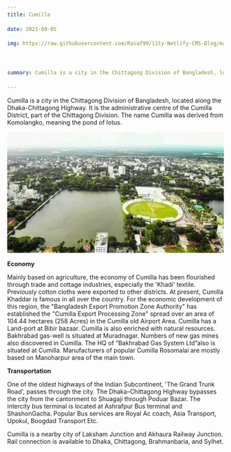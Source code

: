 ```yaml
---
title: Cumilla

date: 2021-09-05

img: https://raw.githubusercontent.com/Rasaf99/11ty-Netlify-CMS-Blog/main/img/cumilla-1.png



summary: Cumilla is a city in the Chittagong Division of Bangladesh, located along the Dhaka-Chittagong Highway. It is the administrative centre of the Cumilla District, part of the Chittagong Division. The name Cumilla was derived from Komolangko, meaning the pond of lotus.

---
```




Cumilla is a city in the Chittagong Division of Bangladesh, located along the Dhaka-Chittagong Highway. It is the administrative centre of the Cumilla District, part of the Chittagong Division. The name Cumilla was derived from Komolangko, meaning the pond of lotus.


<p class="-post-img-wrapper-lg"><img class="-post-img-md" src="https://raw.githubusercontent.com/Rasaf99/11ty-Netlify-CMS-Blog/main/img/cumilla-2.png" alt="cumilla"></p>



**Economy**

Mainly based on agriculture, the economy of Cumilla has been flourished through trade and cottage industries, especially the 'Khadi' textile. Previously cotton cloths were exported to other districts. At present, Cumilla Khaddar is famous in all over the country. For the economic development of this region, the "Bangladesh Export Promotion Zone Authority" has established the "Cumilla Export Processing Zone" spread over an area of 104.44 hectares (258 Acres) in the Cumilla old Airport Area. Cumilla has a Land-port at Bibir bazaar. Cumilla is also enriched with natural resources. Bakhrabad gas-well is situated at Muradnagar. Numbers of new gas mines also discovered in Cumilla. The HQ of “Bakhrabad Gas System Ltd”also is situated at Cumilla. Manufacturers of popular Cumilla Rosomalai are mostly based on Manoharpur area of the main town.


**Transportation**

One of the oldest highways of the Indian Subcontinent, 'The Grand Trunk Road', passes through the city. The Dhaka–Chittagong Highway bypasses the city from the cantonment to Shuagaji through Poduar Bazar. The intercity bus terminal is located at Ashrafpur Bus terminal and ShashonGacha. Popular Bus services are Royal Ac coach, Asia Transport, Upokul, Boogdad Transport Etc.

Cumilla is a nearby city of Laksham Junction and Akhaura Railway Junction. Rail connection is available to Dhaka, Chittagong, Brahmanbaria, and Sylhet.